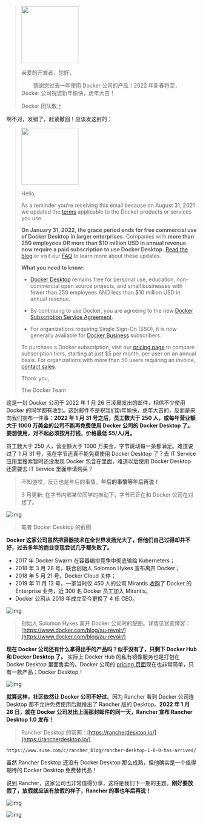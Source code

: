 
> <img class="mx-auto" style="width: 150px;" src="/static/s1/6/docker-logo.png">
>
> 亲爱的开发者，您好，
>
> &nbsp;&nbsp;&nbsp;&nbsp;&nbsp;&nbsp;&nbsp;&nbsp;感谢您过去一年使用 Docker 公司的产品！2022 年新春将至，Docker 公司祝您新年愉快，虎年大吉！
>
> Docker 团队敬上

啊不对，发错了，赶紧撤回！应该发这封的：

> <img class="mx-auto" style="width: 150px;" src="/static/s1/6/docker-logo.png">
>
> Hello,
>
> As a reminder you’re receiving this email because on August 31, 2021 we updated the [terms](https://www.docker.com/legal/docker-subscription-service-agreement) applicable to the Docker products or services you use.
>
> **On January 31, 2022, the grace period ends for free commercial use of Docker Desktop in larger enterprises.** Companies with **more than 250 employees OR more than $10 million USD in annual revenue now require a paid subscription to use Docker Desktop.** [Read the blog](https://www.docker.com/blog/the-grace-period-for-the-docker-subscription-service-agreement-ends-soon-heres-what-you-need-to-know) or visit our [FAQ](https://www.docker.com/pricing/faq) to learn more about these updates.
>
> **What you need to know:**
>
> - [Docker Desktop](https://www.docker.com/products/docker-desktop) remains free for personal use, education, non-commercial open source projects, and small businesses with fewer than 250 employees AND less than $10 million USD in annual revenue.
>
> - By continuing to use Docker, you are agreeing to the new [Docker Subscription Service Agreement](https://www.docker.com/legal/docker-subscription-service-agreement).
>
> - For organizations requiring Single Sign-On (SSO), it is now generally available for [Docker Business](https://www.docker.com/products/business) subscribers.
>
> To purchase a Docker subscription, visit our [pricing page](https://www.docker.com/pricing) to compare subscription tiers, starting at just $5 per month, per user on an annual basis. For organizations with more than 50 users requiring an invoice, [contact sales](https://www.docker.com/pricing/contact-sales).
>
> Thank you,
>
> The Docker Team

这是一封 Docker 公司于 2022 年 1 月 26 日凌晨发出的邮件，相信不少使用 Docker 的同学都有收到。这封邮件不是祝我们新年愉快，虎年大吉的，反而是来向我们宣布一件事：**2022 年 1 月 31 号之后，员工数大于 250 人，或每年营业额大于 1000 万美金的公司不能再免费使用 Docker 公司的 Docker Desktop 了。要想使用，对不起必须按月打钱，价格最低 $5/人/月。** 

员工数大于 250 人，营业额大于 1000 万美金，字节跳动每一条都满足。难道说过了 1 月 31 号，我在字节还真不能免费使用 Docker Desktop 了？去 IT Service 应用里搜索暂时还没发现 Docker 包含在里面，难道以后使用 Docker Desktop 还需要去 IT Service 里面申请购买？

> 不知道哎，反正也是年后的事情。**年后的事情等年后再说！**
>
> 3 月更新: 在字节内部某位同学的推动下，字节已正在和 Docker 公司在对接了。

![img](/static/s1/6/docker-desktop.png)

> 笔者 Docker Desktop 的截图

**Docker 这家公司虽然把容器技术在全世界发扬光大了，但他们自己过得却并不好，过去多年的商业变现尝试几乎都失败了。**

- 2017 年 Docker Swarm 在容器编排竞争中彻底输给 Kuberneters；
- 2018 年 3 月 28 号，联合创始人 Solomon Hykes 宣布离开 Docker；
- 2018 年 5 月 21 号，Docker Cloud 关停；
- 2019 年 11 月 13 号，一家当时仅 450 人的公司 Mirantis [收购](https://www.mirantis.com/company/press-center/company-news/mirantis-acquires-docker-enterprise/)了 Docker 的 Enterprise 业务，近 300 名 Docker 员工加入 Mirantis。
- Docker 公司从 2013 年成立至今更换了 4 任 CEO。

![img](/static/s1/6/au-revoir.png)

> 创始人 Solomon Hykes 离开 Docker 公司时的配图。详情见官宣博客：[https://www.docker.com/blog/au-revoir/](https://www.docker.com/blog/au-revoir/)

**现在 Docker 公司还有什么拿得出手的产品吗？似乎没有了，只剩下 Docker Hub 和 Docker Desktop 了。** 实际上 Docker Hub 的私有镜像服务也是打包在 Docker Desktop 里面售卖的。Docker 公司的 [pricing 页面](https://www.docker.com/pricing)现在也非常简单，只有一款产品：Docker Desktop！

![img](/static/s1/6/docker-pricing.png)

**就算这样，社区依然让 Docker 公司不好过**。因为 Rancher 看到 Docker 公司连 Desktop 都不允许免费使用后就推出了 Rancher 版的 Desktop。**2022 年 1 月 26 日，就在 Docker 公司发出上面那封邮件的同一天，Rancher 宣布 Rancher Desktop 1.0 发布！**

> Rancher Desktop 的官网：[https://rancherdesktop.io/](https://rancherdesktop.io/)

```urlpreview
https://www.suse.com/c/rancher_blog/rancher-desktop-1-0-0-has-arrived/
```

虽然 Rancher Desktop 还没有 Docker Desktop 那么成熟，但他确实是一个值得期待的 Docker Desktop 免费替代品！

说到 Rancher，这家公司也非常值得分享，这将是我们下一期的主题。**刚好要放假了，放假就应该有放假的样子，Rancher 的事也年后再说！**

![img](/static/s1/6/later1.jpg)

![img](/static/s1/6/later2.png)